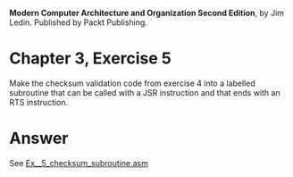 __Modern Computer Architecture and Organization Second Edition__, by Jim Ledin. Published by Packt Publishing.
# Chapter 3, Exercise 5

Make the checksum validation code from exercise 4 into a labelled subroutine that can be called with a JSR instruction and that ends with an RTS instruction.

# Answer

See [Ex__5_checksum_subroutine.asm](src/Ex__5_checksum_subroutine.asm)
